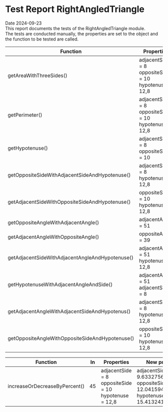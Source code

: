# Test Report RightAngledTriangle
Date 2024-09-23  
This report documents the tests of the RightAngledTriangle module.  
The tests are conducted manually, the properties are set to the object and the function to be tested are called.  

| Function | Properties | Expected Result | Result | Status |
|----------|------------|-----------------|--------|--------|
| getAreaWithThreeSides()| adjacentSide = 8<br>oppositeSide = 10<br>hypotenuse = 12,8 | 39.999979999995 | 39.999979999995 | Passed |
| getPerimeter() | adjacentSide = 8<br>oppositeSide = 10<br>hypotenuse = 12,8 | 30.8 | 30.8 | Passed |
| getHypotenuse() | adjacentSide = 8<br>oppositeSide = 10 | 12.806248474865697 | 12.806248474865697 | Passed |
| getOppositeSideWithAdjacentSideAndHypotenuse() | adjacentSide = 8<br>hypotenuse = 12,8 | 9.991996797437439 | 9.991996797437439 | Passed |
| getAdjacentSideWithOppositeSideAndHypotenuse() | oppositeSide = 10<br>hypotenuse = 12,8 | 7.989993742175273 | 7.989993742175273 | Passed |
| getOppositeAngleWithAdjacentAngle() | adjacentAngle = 51 | 39 | 39 | Passed |
| getAdjacentAngleWithOppositeAngle() | oppositeAngle = 39 | 51 | 51 | Passed |
| getAdjacentSideWithAdjacentAngleAndHypotenuse() | adjacentAngle = 51<br>hypotenuse = 12,8 | 8.05530100543792 | 8.05530100543792 | Passed |
| getHypotenuseWithAdjacentAngleAndSide() | adjacentAngle = 51<br>adjacentSide = 8 | 12.712125832525995 | 12.712125832525995 | Passed |
| getAdjacentAngleWithAdjacentSideAndHypotenus()| adjacentSide = 8<br>hypotenuse = 12,8 | 51.31781254651057 | 51.31781254651057 | Passed |
| getOppositeAngleWithOppositeSideAndHypotenuse() | oppositeSide = 10<br>hypotenuse = 12,8 | 51.37516712694704 | 51.37516712694704 | Passed |
  
| Function | In | Properties | New properties | Status |
|----------|----|------------|----------------|--------|
| increaseOrDecreaseByPercent() | 45 |  adjacentSide = 8<br>oppositeSide = 10<br>hypotenuse = 12,8 | adjacentSide = 9.633275663033837<br>oppositeSide = 12.041594578792296<br>hypotenuse = 15.41324106085414 | Passed | 